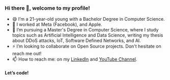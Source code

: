 ### Hi there 👋, welcome to my profile!

- 😄 I’m a 21-year-old young with a Bachelor Degree in Computer Science.
- 🔭 I worked at Meta (Facebook), and Apple.
- 🌱 I’m pursuing a Master's Degree in Computer Science, where I study topics such as Artificial Intelligence and Data Science, writing my thesis about DDoS attacks, IoT, Software Defined Networks, and AI.
- ⚡️ I’m looking to collaborate on Open Source projects. Don't hesitate on reach me out!
- 📫 How to reach me: on my [LinkedIn](https://www.linkedin.com/in/genaro-almaraz-143b6012a/) and [YouTube Channel](https://www.youtube.com/channel/UCBPY2M3ROE6RHqiL09GZgjA).

#### Let’s code!
